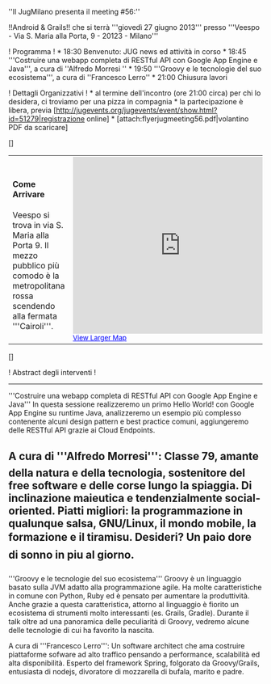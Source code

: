 ''Il JugMilano presenta il meeting #56:''

!!Android & Grails!!
che si terrà '''giovedì 27 giugno 2013''' presso '''Veespo - Via S. Maria alla Porta, 9 - 20123 - Milano'''

! Programma !
	*  18:30 Benvenuto: JUG news ed attività in corso
	*  18:45 '''Costruire una webapp completa di RESTful API con Google App Engine e Java''', a cura di ''Alfredo Morresi ''
	*  19:50 '''Groovy e le tecnologie del suo ecosistema''', a cura di ''Francesco Lerro''
	*  21:00 Chiusura lavori


! Dettagli Organizzativi !
	* al termine dell'incontro (ore 21:00 circa) per chi lo desidera, ci troviamo per una pizza in compagnia
	* la partecipazione è libera, previa [http://jugevents.org/jugevents/event/show.html?id=51279|registrazione online]
	* [attach:flyerjugmeeting56.pdf|volantino PDF da scaricare]

[<html>]
<table>
<tr>
<td width="30%">
<h4>Come Arrivare</h4>
Veespo si trova in via S. Maria alla Porta 9. Il mezzo pubblico più comodo è la metropolitana rossa scendendo alla fermata '''Cairoli'''.
</td>
<td>

<iframe width="425" height="350" frameborder="0" scrolling="no" marginheight="0" marginwidth="0" src="http://maps.google.it/maps?f=q&source=embed&hl=en&geocode=&q=via+santa+maria+alla+porta,+9+milano&aq=&sll=45.45801,9.177492&sspn=0.005095,0.008079&vpsrc=6&t=h&ie=UTF8&hq=&hnear=Via+Santa+Maria+alla+Porta,+9,+20123+Milano,+Lombardia&ll=45.468468,9.182768&spn=0.010896,0.022359&z=14&iwloc=A&output=embed"></iframe><br /><small><a href="http://maps.google.it/maps?f=q&source=embed&hl=en&geocode=&q=via+santa+maria+alla+porta,+9+milano&aq=&sll=45.45801,9.177492&sspn=0.005095,0.008079&vpsrc=6&t=h&ie=UTF8&hq=&hnear=Via+Santa+Maria+alla+Porta,+9,+20123+Milano,+Lombardia&ll=45.468468,9.182768&spn=0.010896,0.022359&z=14&iwloc=A" style="color:#0000FF;text-align:left">View Larger Map</a></small>
</td>
</tr>
</table>
[</html>]


! Abstract degli interventi !

----

'''Costruire una webapp completa di RESTful API con Google App Engine e Java'''
In questa sessione realizzeremo un primo Hello World! con Google App Engine su runtime Java, analizzeremo un esempio più complesso contenente alcuni design pattern e best practice comuni, aggiungeremo delle RESTful API grazie ai Cloud Endpoints.


A cura di '''Alfredo Morresi''':
Classe 79, amante della natura e della tecnologia, sostenitore del free software e delle corse lungo la spiaggia. Di inclinazione maieutica e tendenzialmente social-oriented. Piatti migliori: la programmazione in qualunque salsa, GNU/Linux, il mondo mobile, la formazione e il tiramisu. Desideri? Un paio dore di sonno in piu al giorno.
----
 
'''Groovy e le tecnologie del suo ecosistema'''
Groovy è un linguaggio basato sulla JVM adatto alla programmazione agile. Ha molte caratteristiche in comune con Python, Ruby ed è pensato per aumentare la produttività. Anche grazie a questa caratteristica, attorno al linguaggio è fiorito un ecosistema di strumenti molto interessanti (es. Grails, Gradle). Durante il talk oltre ad una panoramica delle peculiarità di Groovy, vedremo alcune delle tecnologie di cui ha favorito la nascita.

A cura di '''Francesco Lerro''':
Un software architect che ama costruire piattaforme sofware ad alto traffico pensando a performance, scalabilità ed alta disponibilità. Esperto del framework Spring, folgorato da Groovy/Grails, entusiasta di nodejs, divoratore di mozzarella di bufala, marito e padre. 

